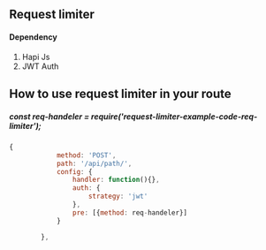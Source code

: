 ## Request limiter

#### Dependency
1) Hapi Js
2) JWT Auth

## How to use request limiter in your route

##### const req-handeler = require('request-limiter-example-code-req-limiter'); 

`````javascript
{
            method: 'POST',
            path: '/api/path/',
            config: {
                handler: function(){},
                auth: {
                    strategy: 'jwt'
                },
                pre: [{method: req-handeler}]
            }

        },